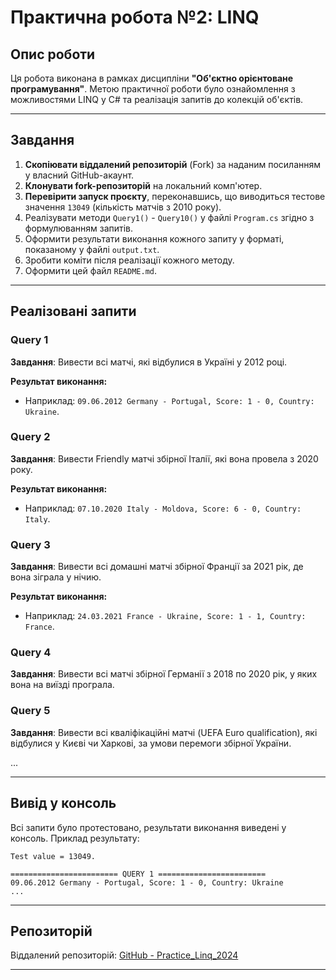 # Практична робота №2: LINQ

## Опис роботи

Ця робота виконана в рамках дисципліни **"Об'єктно орієнтоване програмування"**. Метою практичної роботи було ознайомлення з можливостями LINQ у C# та реалізація запитів до колекцій об'єктів.

---

## Завдання

1. **Скопіювати віддалений репозиторій** (Fork) за наданим посиланням у власний GitHub-акаунт.
2. **Клонувати fork-репозиторій** на локальний комп'ютер.
3. **Перевірити запуск проєкту**, переконавшись, що виводиться тестове значення `13049` (кількість матчів з 2010 року).
4. Реалізувати методи `Query1()` - `Query10()` у файлі `Program.cs` згідно з формулюванням запитів.
5. Оформити результати виконання кожного запиту у форматі, показаному у файлі `output.txt`.
6. Зробити коміти після реалізації кожного методу.
7. Оформити цей файл `README.md`.

---

## Реалізовані запити

### Query 1
**Завдання**: Вивести всі матчі, які відбулися в Україні у 2012 році.

**Результат виконання:**
- Наприклад: `09.06.2012 Germany - Portugal, Score: 1 - 0, Country: Ukraine`.

### Query 2
**Завдання**: Вивести Friendly матчі збірної Італії, які вона провела з 2020 року.

**Результат виконання:**
- Наприклад: `07.10.2020 Italy - Moldova, Score: 6 - 0, Country: Italy`.

### Query 3
**Завдання**: Вивести всі домашні матчі збірної Франції за 2021 рік, де вона зіграла у нічию.

**Результат виконання:**
- Наприклад: `24.03.2021 France - Ukraine, Score: 1 - 1, Country: France`.

### Query 4
**Завдання**: Вивести всі матчі збірної Германії з 2018 по 2020 рік, у яких вона на виїзді програла.

### Query 5
**Завдання**: Вивести всі кваліфікаційні матчі (UEFA Euro qualification), які відбулися у Києві чи Харкові, за умови перемоги збірної України.

...

---

## Вивід у консоль

Всі запити було протестовано, результати виконання виведені у консоль. Приклад результату:

```
Test value = 13049.

======================== QUERY 1 ========================
09.06.2012 Germany - Portugal, Score: 1 - 0, Country: Ukraine
...
```

---

## Репозиторій

Віддалений репозиторій: [GitHub - Practice_Linq_2024](https://github.com/taomka/Practice_Linq_2024)

---

